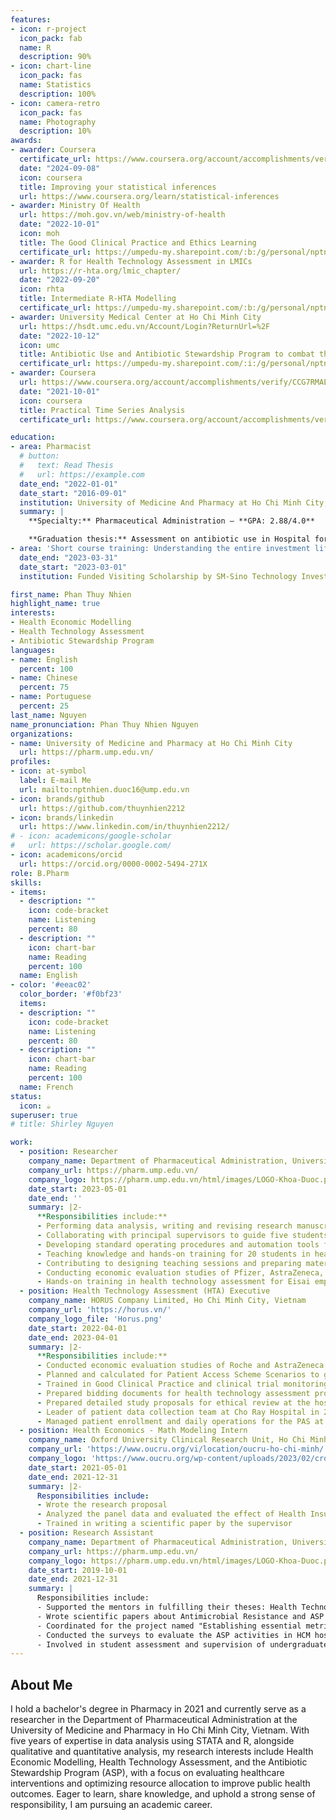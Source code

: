 ```yaml
---
features:
- icon: r-project
  icon_pack: fab
  name: R
  description: 90%
- icon: chart-line
  icon_pack: fas
  name: Statistics
  description: 100%
- icon: camera-retro
  icon_pack: fas
  name: Photography
  description: 10%
awards:
- awarder: Coursera
  certificate_url: https://www.coursera.org/account/accomplishments/verify/8H7PK0WJZWNH
  date: "2024-09-08"
  icon: coursera
  title: Improving your statistical inferences
  url: https://www.coursera.org/learn/statistical-inferences
- awarder: Ministry Of Health
  url: https://moh.gov.vn/web/ministry-of-health
  date: "2022-10-01"
  icon: moh
  title: The Good Clinical Practice and Ethics Learning
  certificate_url: https://umpedu-my.sharepoint.com/:b:/g/personal/nptnhien_duoc16_ump_edu_vn/EXfSiye0-KtHgNK_UFKy3-oB9M1nUICTmG4U-5xZ7N-bWw?e=bzDP32
- awarder: R for Health Technology Assessment in LMICs
  url: https://r-hta.org/lmic_chapter/
  date: "2022-09-20"
  icon: rhta
  title: Intermediate R-HTA Modelling
  certificate_url: https://umpedu-my.sharepoint.com/:b:/g/personal/nptnhien_duoc16_ump_edu_vn/EfEcvWVXbvBKsJIKTYhn4XoBgaLiUWbVgiltY8PCm0bXUA?e=pYOVAQ
- awarder: University Medical Center at Ho Chi Minh City
  url: https://hsdt.umc.edu.vn/Account/Login?ReturnUrl=%2F
  date: "2022-10-12"
  icon: umc
  title: Antibiotic Use and Antibiotic Stewardship Program to combat the Antibiotic Resistance
  certificate_url: https://umpedu-my.sharepoint.com/:i:/g/personal/nptnhien_duoc16_ump_edu_vn/EYcj8r11oH5IiJjT4Hi1WzABxGTtiExXJiyaqpZcEGDoHA?e=eWpu2M
- awarder: Coursera
  url: https://www.coursera.org/account/accomplishments/verify/CCG7RMAEEX47
  date: "2021-10-01"
  icon: coursera
  title: Practical Time Series Analysis
  certificate_url: https://www.coursera.org/account/accomplishments/verify/CCG7RMAEEX47

education:
- area: Pharmacist
  # button:
  #   text: Read Thesis
  #   url: https://example.com
  date_end: "2022-01-01"
  date_start: "2016-09-01"
  institution: University of Medicine And Pharmacy at Ho Chi Minh City, Ho Chi Minh City, Vietnam
  summary: |
    **Specialty:** Pharmaceutical Administration – **GPA: 2.88/4.0**

    **Graduation thesis:** Assessment on antibiotic use in Hospital for Tropical Disease and Thong Nhat Hospital from 2017 to 2020 by antimicrobial stewardship metrics (Grade: 10.0/10.0, Supervisor: Nguyen Thi Hai Yen, PhD in Public Health)
- area: 'Short course training: Understanding the entire investment lifecycle - from scientific innovation to market impact of pharmaceutical and healthcare startups'
  date_end: "2023-03-31"
  date_start: "2023-03-01"
  institution: Funded Visiting Scholarship by SM-Sino Technology Investment

first_name: Phan Thuy Nhien
highlight_name: true
interests:
- Health Economic Modelling
- Health Technology Assessment
- Antibiotic Stewardship Program
languages:
- name: English
  percent: 100
- name: Chinese
  percent: 75
- name: Portuguese
  percent: 25
last_name: Nguyen
name_pronunciation: Phan Thuy Nhien Nguyen
organizations:
- name: University of Medicine and Pharmacy at Ho Chi Minh City
  url: https://pharm.ump.edu.vn/
profiles:
- icon: at-symbol
  label: E-mail Me
  url: mailto:nptnhien.duoc16@ump.edu.vn
- icon: brands/github
  url: https://github.com/thuynhien2212
- icon: brands/linkedin
  url: https://www.linkedin.com/in/thuynhien2212/
# - icon: academicons/google-scholar
#   url: https://scholar.google.com/
- icon: academicons/orcid
  url: https://orcid.org/0000-0002-5494-271X
role: B.Pharm
skills:
- items:
  - description: ""
    icon: code-bracket
    name: Listening
    percent: 80
  - description: ""
    icon: chart-bar
    name: Reading
    percent: 100
  name: English
- color: '#eeac02'
  color_border: '#f0bf23'
  items:
  - description: ""
    icon: code-bracket
    name: Listening
    percent: 80
  - description: ""
    icon: chart-bar
    name: Reading
    percent: 100
  name: French
status:
  icon: ☕️
superuser: true
# title: Shirley Nguyen

work:
  - position: Researcher
    company_name: Department of Pharmaceutical Administration, University of Medicine And Pharmacy at Ho Chi Minh City, Ho Chi Minh City, Vietnam
    company_url: https://pharm.ump.edu.vn/
    company_logo: https://pharm.ump.edu.vn/html/images/LOGO-Khoa-Duoc.png
    date_start: 2023-05-01
    date_end: ''
    summary: |2-
      **Responsibilities include:**
      - Performing data analysis, writing and revising research manuscripts
      - Collaborating with principal supervisors to guide five students through undergraduate dissertations (Infectious Diseases, Drug Utilization, and Health Technology Assessment Topics)
      - Developing standard operating procedures and automation tools for hospital data pooling, cleaning, and analysis using R and Stata
      - Teaching knowledge and hands-on training for 20 students in health economics
      - Contributing to designing teaching sessions and preparing materials on Pharmaceutical Legislation for undergraduate programs
      - Conducting economic evaluation studies of Pfizer, AstraZeneca, and Merck products, including developing HECON models using VBA and R, disseminating research findings, writing reports, preparing materials for the conferences
      - Hands-on training in health technology assessment for Eisai employees
  - position: Health Technology Assessment (HTA) Executive
    company_name: HORUS Company Limited, Ho Chi Minh City, Vietnam
    company_url: 'https://horus.vn/'
    company_logo_file: 'Horus.png'
    date_start: 2022-04-01
    date_end: 2023-04-01
    summary: |2-
      **Responsibilities include:**
      - Conducted economic evaluation studies of Roche and AstraZeneca products 
      - Planned and calculated for Patient Access Scheme Scenarios to gain patient access to anticancer treatments
      - Trained in Good Clinical Practice and clinical trial monitoring process
      - Prepared bidding documents for health technology assessment projects
      - Prepared detailed study proposals for ethical review at the hospital
      - Leader of patient data collection team at Cho Ray Hospital in 2022 (Economic burden of lung cancer patients at Cho Ray Hospital)- - Oversaw the overall PAS compliance and coordination between the hospital, pharmaceutical companies, and regulatory bodies
      - Managed patient enrollment and daily operations for the PAS at the hospital
  - position: Health Economics - Math Modeling Intern
    company_name: Oxford University Clinical Research Unit, Ho Chi Minh City, Vietnam
    company_url: 'https://www.oucru.org/vi/location/oucru-ho-chi-minh/'
    company_logo: 'https://www.oucru.org/wp-content/uploads/2023/02/cropped-cropped-oucru-logo-e1676437479194-150x113.png'
    date_start: 2021-05-01
    date_end: 2021-12-31
    summary: |2-
      Responsibilities include:
      - Wrote the research proposal
      - Analyzed the panel data and evaluated the effect of Health Insurance Law on catastrophic health expenditure and impoverishment by causal inference methods
      - Trained in writing a scientific paper by the supervisor 
  - position: Research Assistant
    company_name: Department of Pharmaceutical Administration, University of Medicine And Pharmacy at Ho Chi Minh City, Ho Chi Minh City, Vietnam
    company_url: https://pharm.ump.edu.vn/
    company_logo: https://pharm.ump.edu.vn/html/images/LOGO-Khoa-Duoc.png
    date_start: 2019-10-01
    date_end: 2021-12-31
    summary: |
      Responsibilities include:
      - Supported the mentors in fulfilling their theses: Health Technology Assessment of the two-stage ASP in HTD applying cost-effectiveness analysis and evaluating the long-term impact of the ASP by Simulation Modeling.
      - Wrote scientific papers about Antimicrobial Resistance and ASP in the Hospital for Tropical Disease in HCM City
      - Coordinated for the project named "Establishing essential metrics for ASP in hospitals" Project (QD709/QD-SKHCN)
      - Conducted the surveys to evaluate the ASP activities in HCM hospitals as well as the practical and effective ASP metrics
      - Involved in student assessment and supervision of undergraduate students for dissertation methodology 
---
```


## About Me

I hold a bachelor's degree in Pharmacy in 2021 and currently serve as a researcher in the Department of Pharmaceutical Administration at the University of Medicine and Pharmacy in Ho Chi Minh City, Vietnam. With five years of expertise in data analysis using STATA and R, alongside qualitative and quantitative analysis, my research interests include Health Economic Modelling, Health Technology Assessment, and the Antibiotic Stewardship Program (ASP), with a focus on evaluating healthcare interventions and optimizing resource allocation to improve public health outcomes. Eager to learn, share knowledge, and uphold a strong sense of responsibility, I am pursuing an academic career.

